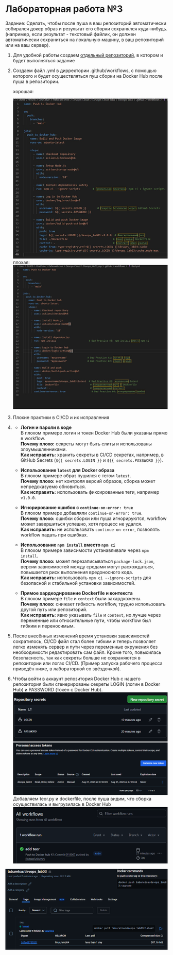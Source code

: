 # Лабораторная работа №3

Задание: Cделать, чтобы после пуша в ваш репозиторий автоматически собирался докер образ и результат его сборки сохранялся куда-нибудь. (например, если результат - текстовый файлик, он должен автоматически сохраниться на локальную машину, в ваш репозиторий или на ваш сервер).

1) Для удобной работы создаем [отдельный репозиторий](https://github.com/RomanSelischev/Devops_lab03_rep), в котором и будет выполняться задание

2) Создаем файл .yml в дирректории .github/workflows, с помощью которого и будет осуществляться пуш сборки на Docker Hub после пуша в репозитории.
   
    хорошая:
   
   ![loading-ag-292](./photo/Снимок%20экрана%202025-08-31%20081635.jpg)
      плохая:![loading-ag-147](./photo/Снимок%20экрана%202025-08-31%20074751.jpg)

3) Плохие практики в CI/CD и их исправления

4) * **Логин и пароли в коде**  
     В плохом примере логин и токен Docker Hub были указаны прямо в workflow.  
     **Почему плохо:** секреты могут быть слиты и использованы злоумышленниками.  
     **Как исправить:** хранить секреты в CI/CD секретах, например, в GitHub Secrets (`${{ secrets.LOGIN }}` и `${{ secrets.PASSWORD }}`).
   
   * **Использование `latest` для Docker образа**  
     В плохом примере образ пушился с тегом `latest`.  
     **Почему плохо:** нет контроля версий образов, сборка может непредсказуемо обновиться.  
     **Как исправить:** использовать фиксированные теги, например `v1.0.0`.
   
   * **Игнорирование ошибок с `continue-on-error: true`**  
     В плохом примере добавляли `continue-on-error: true`.  
     **Почему плохо:** ошибки сборки или пуша игнорируются, workflow может завершиться успешно, хотя процесс не удался.  
     **Как исправить:** не использовать `continue-on-error`, позволять workflow падать при ошибках.
   
   * **Использование `npm install` вместо `npm ci`**  
     В плохом примере зависимости устанавливали через `npm install`.  
     **Почему плохо:** может перезаписываться `package-lock.json`, версии зависимостей между средами могут расхождаться, повышается риск выполнения вредоносного кода.  
     **Как исправить:** использовать `npm ci --ignore-scripts` для безопасной и стабильной установки зависимостей.
   
   * **Прямое хардкодирование Dockerfile и контекста**  
     В плохом примере `file` и `context` были захардкожены.  
     **Почему плохо:** снижает гибкость workflow, трудно использовать другой путь или репозиторий.  
     **Как исправить:** явно указывать `file` и `context`, но лучше через переменные или относительные пути, чтобы workflow был гибким и переносимым.

5) После внесённых изменений время установки зависимостей сократилось, CI/CD файл стал более гибким и теперь позволяет легко изменять сервер и пути через переменные окружения без необходимости редактировать сам файл. Кроме того, повысилась безопасность, так как секреты больше не сохраняются в репозитории или логах CI/CD. (Пример запуска рабочего процесса приведён ниже, в лабораторной со звёздочкой).

6) Чтобы войти в аккаунт репозитория Docker Hub с нашего репозитория были сгенерированы секреты LOGIN  (логин в Docker Hub) и PASSWORD (токен с Docker Hub).
   ![06a67dbf-8e47-437a-a56f-0507eae60695](./photo/06a67dbf-8e47-437a-a56f-0507eae60695.png)![2baab351-6e25-45bd-b678-3e92141f06f8](./photo/2baab351-6e25-45bd-b678-3e92141f06f8.png)
   Добавляем teor.py и dockerfile, после пуша видим, что сборка осуществилась и выгрузилась в Docker Hub![loading-ag-141](./photo/b318db34-1867-43f4-9ee7-13e0a9e77fde.png)

![loading-ag-143](./photo/b9238351-efe5-4a28-937c-0bb6e27092c9.png)
